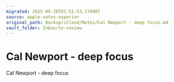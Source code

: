 ```yaml
---
migrated: 2025-09-20T01:51:53.174907
source: apple-notes-exporter
original_path: Backup/iCloud/Notes/Cal Newport - deep focus.md
vault_folder: Inbox/to-review
---
```

# Cal Newport - deep focus

Cal Newport - deep focus
